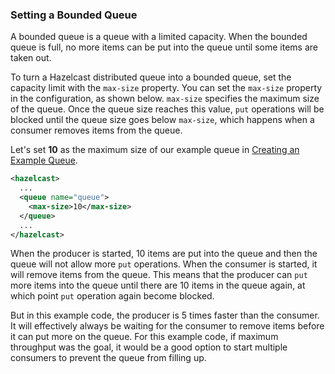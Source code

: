 ### Setting a Bounded Queue

A bounded queue is a queue with a limited capacity. When the bounded queue is full, no more items can be put into the queue until some items are taken out.

To turn a Hazelcast distributed queue into a bounded queue, set the capacity limit with the `max-size` property. You can set the `max-size` property in the configuration, as shown below. `max-size` specifies the maximum size of the queue. Once the queue size reaches this value, `put` operations will be blocked until the queue size goes below `max-size`, which happens when a consumer removes items from the queue.

Let's set **10** as the maximum size of our example queue in [Creating an Example Queue](#creating-an-example-queue).


```xml
<hazelcast>
  ...
  <queue name="queue">
    <max-size>10</max-size>
  </queue>
  ...
</hazelcast>
```

When the producer is started, 10 items are put into the queue and then the queue will not allow more `put` operations. When the consumer is started, it will remove items from the queue. This means that the producer can `put` more items into the queue until there are 10 items in the queue again, at which point `put` operation again become blocked.

But in this example code, the producer is 5 times faster than the consumer. It will effectively always be waiting for the consumer to remove items before it can put more on the queue. For this example code, if maximum throughput was the goal, it would be a good option to start multiple consumers to prevent the queue from filling up.
  